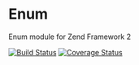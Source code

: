 Enum
====

Enum module for Zend Framework 2

[![Build Status](https://secure.travis-ci.org/neeckeloo/Enum.png?branch=master)](http://travis-ci.org/neeckeloo/Enum)
[![Coverage Status](https://coveralls.io/repos/neeckeloo/Enum/badge.png)](https://coveralls.io/r/neeckeloo/Enum)